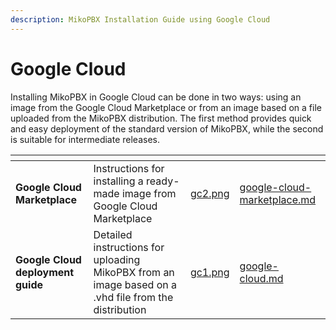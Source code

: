 ```yaml
---
description: MikoPBX Installation Guide using Google Cloud
---
```


# Google Cloud

Installing MikoPBX in Google Cloud can be done in two ways: using an image from the Google Cloud Marketplace or from an image based on a file uploaded from the MikoPBX distribution. The first method provides quick and easy deployment of the standard version of MikoPBX, while the second is suitable for intermediate releases.

<table data-view="cards"><thead><tr><th></th><th></th><th data-hidden data-card-cover data-type="files"></th><th data-hidden data-card-target data-type="content-ref"></th></tr></thead><tbody><tr><td><strong>Google Cloud Marketplace</strong></td><td>Instructions for installing a ready-made image from Google Cloud Marketplace</td><td><a href="../../../.gitbook/assets/gc2.png">gc2.png</a></td><td><a href="google-cloud-marketplace.md">google-cloud-marketplace.md</a></td></tr><tr><td><strong>Google Cloud deployment guide</strong></td><td>Detailed instructions for uploading MikoPBX from an image based on a .vhd file from the distribution</td><td><a href="../../../.gitbook/assets/gc1.png">gc1.png</a></td><td><a href="google-cloud.md">google-cloud.md</a></td></tr></tbody></table>
